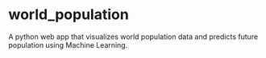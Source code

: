 # world_population
A python web app that visualizes world population data and predicts future population using Machine Learning. 
